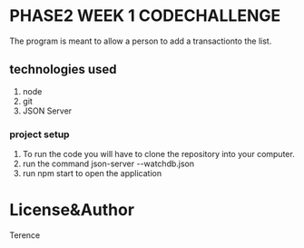 # PHASE2 WEEK 1 CODECHALLENGE
The program is meant to allow a person to add a transactionto the list.
## technologies used
1. node
2. git
3. JSON Server
### project setup
1. To run the code you will have to clone the repository into your computer.
2. run the command json-server --watchdb.json
3. run npm start to open the application

# License&Author
Terence
